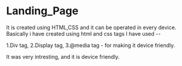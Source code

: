 # Landing_Page
It is created using HTML,CSS and it can be operated in every device.
Basically i have created using html and css tags I have used --

1.Div tag, 
2.Display tag,
3.@media tag - for making it device friendly.

It was very intresting, and it is device friendly.
